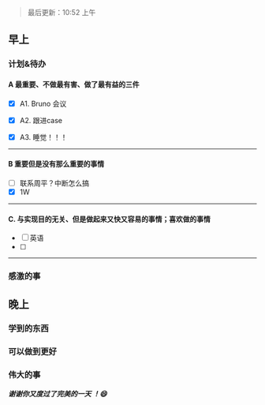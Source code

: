 > 最后更新：10:52 上午

## 早上

### 计划&待办

#### A  最重要、不做最有害、做了最有益的三件

- [x] A1. Bruno 会议

- [x] A2. 跟进case

- [x] A3. 睡觉！！！


----

#### B 重要但是没有那么重要的事情

- [ ] 联系周平？中断怎么搞
- [x] 1W

----

#### C. 与实现目的无关、但是做起来又快又容易的事情；喜欢做的事情

- [ ] 英语
- [ ] 

----

### 感激的事


## 晚上

### 学到的东西


### 可以做到更好


### 伟大的事 



***谢谢你又度过了完美的一天 ！:smile:***